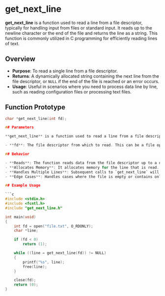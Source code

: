 # get_next_line

**get_next_line** is a function used to read a line from a file descriptor, typically for handling input from files or standard input. It reads up to the newline character or the end of the file and returns the line as a string. This function is commonly utilized in C programming for efficiently reading lines of text.

## Overview

- **Purpose**: To read a single line from a file descriptor.
- **Returns**: A dynamically allocated string containing the next line from the file descriptor, or `NULL` if the end of the file is reached or an error occurs.
- **Usage**: Useful in scenarios where you need to process data line by line, such as reading configuration files or processing text files.

## Function Prototype

```c
char *get_next_line(int fd);

## Parameters

**get_next_line** is a function used to read a line from a file descriptor, typically for handling input from files or standard input. It reads up to the newline character or the end of the file and returns the line as a string. This function is commonly utilized in C programming for efficiently reading lines of text.

- **fd**: The file descriptor from which to read. This can be a file opened with `open()`, or standard input (stdin) with file descriptor `0`.

## Behavior

- **Reads**: The function reads data from the file descriptor up to a newline character (`'\n'`) or end-of-file (EOF).
- **Allocates Memory**: It allocates memory for the line that is read. The caller is responsible for freeing this memory.
- **Handles Multiple Lines**: Subsequent calls to `get_next_line` will return the next line in the file, until EOF is reached.
- **Edge Cases**: Handles cases where the file is empty or contains only a partial line.

## Example Usage

```c
#include <stdio.h>
#include <fcntl.h>
#include "get_next_line.h"

int main(void)
{
    int fd = open("file.txt", O_RDONLY);
    char *line;

    if (fd < 0)
        return (1);

    while ((line = get_next_line(fd)) != NULL)
    {
        printf("%s", line);
        free(line);
    }

    close(fd);
    return (0);
}
